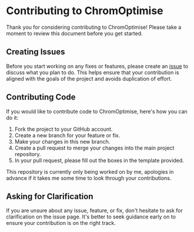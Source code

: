 # Contributing to ChromOptimise
Thank you for considering contributing to ChromOptimise! Please take a moment
to review this document before you get started.

## Creating Issues
Before you start working on any fixes or features, please create an 
[issue](https://github.com/sof202/ChromBinarize/issues)
to discuss what you plan to do. This helps ensure that your contribution is
aligned with the goals of the project and avoids duplication of effort.

## Contributing Code
If you would like to contribute code to ChromOptimise, here's how you can do 
it:

1) Fork the project to your GitHub account.
2) Create a new branch for your feature or fix.
3) Make your changes in this new branch.
4) Create a pull request to merge your changes into the main project repository.
5) In your pull request, please fill out the boxes in the template provided.

This repository is currently only being worked on by me, apologies in advance
if it takes me some time to look through your contributions.

## Asking for Clarification
If you are unsure about any issue, feature, or fix, don't hesitate to ask for
clarification on the issue page. It's better to seek guidance early on to 
ensure your contribution is on the right track.
